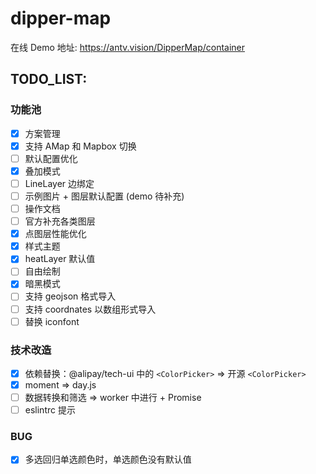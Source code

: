 # dipper-map

在线 Demo 地址: https://antv.vision/DipperMap/container

## TODO_LIST:

### 功能池

- [x] 方案管理
- [x] 支持 AMap 和 Mapbox 切换
- [ ] 默认配置优化
- [x] 叠加模式
- [ ] LineLayer 边绑定
- [ ] 示例图片 + 图层默认配置 (demo 待补充)
- [ ] 操作文档
- [ ] 官方补充各类图层
- [x] 点图层性能优化
- [x] 样式主题
- [x] heatLayer 默认值
- [ ] 自由绘制
- [x] 暗黑模式
- [ ] 支持 geojson 格式导入
- [ ] 支持 coordnates 以数组形式导入
- [ ] 替换 iconfont

### 技术改造

- [x] 依赖替换：@alipay/tech-ui 中的 `<ColorPicker>` => 开源 `<ColorPicker>`
- [x] moment => day.js
- [ ] 数据转换和筛选 => worker 中进行 + Promise
- [ ] eslintrc 提示

### BUG

- [x] 多选回归单选颜色时，单选颜色没有默认值
